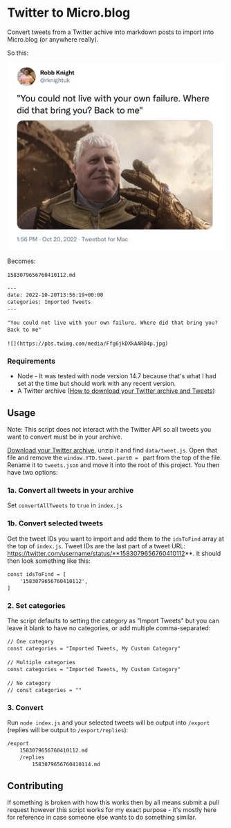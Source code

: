 
# Twitter to Micro.blog

Convert tweets from a Twitter achive into markdown posts to import into Micro.blog (or anywhere really).

So this:

![](tweet.png)

Becomes:

`1583079656760410112.md`

```
---
date: 2022-10-20T13:56:19+00:00
categories: Imported Tweets
---

"You could not live with your own failure. Where did that bring you? Back to me"

![](https://pbs.twimg.com/media/Ffg6jkDXkAARD4p.jpg)
```

### Requirements

- Node - It was tested with node version 14.7 because that's what I had set at the time but should work with any recent version.
- A Twitter archive ([How to download your Twitter archive and Tweets](https://help.twitter.com/en/managing-your-account/how-to-download-your-twitter-archive))

## Usage

Note: This script does not interact with the Twitter API so all tweets you want to convert must be in your archive.

[Download your Twitter archive](https://help.twitter.com/en/managing-your-account/how-to-download-your-twitter-archive), unzip it and find `data/tweet.js`. Open that file and remove the `window.YTD.tweet.part0 = ` part from the top of the file. Rename it to `tweets.json` and move it into the root of this project. You then have two options:

### 1a. Convert all tweets in your archive

Set `convertAllTweets` to `true` in `index.js`

### 1b. Convert selected tweets

Get the tweet IDs you want to import and add them to the `idsToFind` array at the top of `index.js`. Tweet IDs are the last part of a tweet URL: https://twitter.com/username/status/**1583079656760410112**. It should then look something like this:

```
const idsToFind = [
    '1583079656760410112',
]
```

### 2. Set categories

The script defaults to setting the category as "Import Tweets" but you can leave it blank to have no categories, or add multiple comma-separated:

```
// One category
const categories = "Imported Tweets, My Custom Category"

// Multiple categories
const categories = "Imported Tweets, My Custom Category"

// No category
// const categories = ""
```

### 3. Convert

Run `node index.js` and your selected tweets will be output into `/export` (replies will be output to `/export/replies`):

```
/export
    1583079656760410112.md
    /replies
        1583079656760410114.md
```

## Contributing

If something is broken with how this works then by all means submit a pull request however this script works for my exact purpose - it's mostly here for reference in case someone else wants to do something similar.